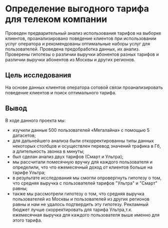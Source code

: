 # Определение выгодного тарифа для телеком компании
Проведен предварительный анализ использования тарифов на выборке клиентов, проанализировано поведение клиентов при использовании услуг оператора и рекомендованы оптимальные наборы услуг для пользователей. Проведена предобработка данных, их анализ. Проверены гипотезы о различии выручки абонентов разных тарифов и различии выручки абонентов из Москвы и других регионов.

## Цель исследования
На основе данных клиентов оператора сотовой связи проанализировать поведение клиентов и поиск оптимального тарифа.

## Вывод
В ходе данного проекта мы:

- изучили данные 500 пользователей «Мегалайна» с помощью 5 датасетов;
- для дальнейшего анализа были откорректированны типы данных некоторых столбцов и осуществлен перевод значений трафика в Гб, а длительность звонка в минуты;
- был сделан анализ двух тарифов (Смарт и Ультра);
- мы рассчитали помесячную вручку для каждого пользователя и определили, что что ежемесячный доход от клиентов больше на тарифе Ультра;
- в результате исследования мы смогли опровергнуть гипотезу о том, что средняя выручка с пользователей тарифов "Ультра" и "Смарт" равны;
- также мы рассмотрели гипотезу о том, что средняя выручка пользователей из Москвы и пользователей из других регионов равны и нам не удалось подтвердить эту гипотезу.
Рекламный бюджет лучше скорректировать для тарифа Ультра,т.к. ежемесячная выручка для каждого пользователя выше именно для этого тарифа.

